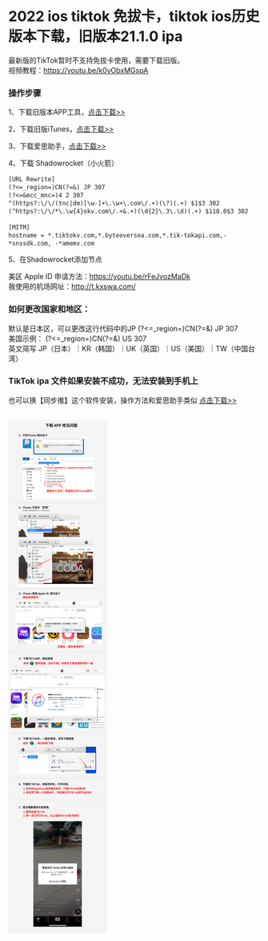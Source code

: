 # 2022 ios tiktok 免拔卡，tiktok ios历史版本下载，旧版本21.1.0 ipa
最新版的TikTok暂时不支持免拔卡使用，需要下载旧版。<br>
视频教程：https://youtu.be/k0yObxMGspA

### 操作步骤

1、下载旧版本APP工具，<a href="https://github.com/eujc/tiktok-ios/releases/download/tiktokios/iOS.v5.1.zip" target="_blank">点击下载>></a>

2、下载旧版iTunes，<a href="https://secure-appldnld.apple.com/itunes12/091-87819-20180912-69177170-B085-11E8-B6AB-C1D03409AD2A6/iTunes64Setup.exe" target="_blank">点击下载>></a>

3、下载爱思助手，<a href="https://www.i4.cn/" target="_blank">点击下载>></a>

4、下载 Shadowrocket（小火箭）<br>

    [URL Rewrite]
    (?<=_region=)CN(?=&) JP 307
    (?<=&mcc_mnc=)4 2 307
    ^(https?:\/\/(tnc|dm)[\w-]+\.\w+\.com\/.+)(\?)(.+) $1$3 302
    (^https?:\/\/*\.\w{4}okv.com\/.+&.+)(\d{2}\.3\.\d)(.+) $118.0$3 302

    [MITM]
    hostname = *.tiktokv.com,*.byteoversea.com,*.tik-tokapi.com,-*snssdk.com, -*amemv.com

5、在Shadowrocket添加节点

美区 Apple ID 申请方法：https://youtu.be/rFeJvozMaDk<br>
我使用的机场网址：http://t.kxswa.com/<br>


### 如何更改国家和地区：
默认是日本区，可以更改这行代码中的JP (?<=_region=)CN(?=&) JP 307<br>
美国示例： (?<=_region=)CN(?=&) US 307<br>
英文简写 JP（日本）｜KR（韩国）｜UK（英国）｜US（美国）｜TW（中国台湾）<br>

### TikTok ipa 文件如果安装不成功，无法安装到手机上
也可以换【同步推】这个软件安装，操作方法和爱思助手类似 <a href="https://tui.tongbu.com/" target="_blank">点击下载>></a>
<br>


<br>
<img src="https://raw.githubusercontent.com/eujc/tiktok-ios/main/%E4%B8%8B%E8%BD%BDAPP-%E5%B8%B8%E8%A7%81%E9%97%AE%E9%A2%981.jpg" />
